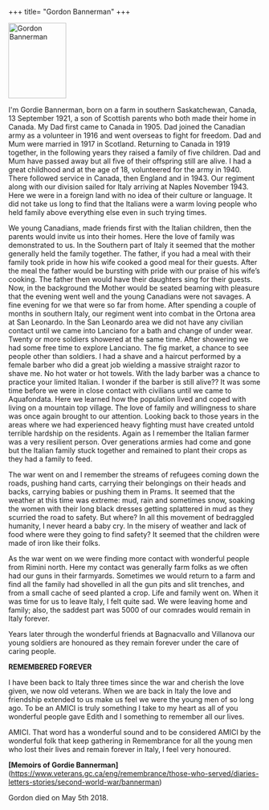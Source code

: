 +++
title= "Gordon Bannerman"
+++

<img src="/images/files/Gordon Bannerman.jpg" width="115" height="150" title="Gordon Bannerman">

I'm Gordie Bannerman, born on a farm in southern Saskatchewan, Canada, 13 September 1921, a son of Scottish parents who both made their home in Canada. My Dad first came to Canada in 1905. Dad joined the Canadian army as a volunteer in 1916 and went overseas to fight for freedom. Dad and Mum were married in 1917 in Scotland. Returning to Canada in 1919 together, in the following years they raised a family of five children. Dad and Mum have passed away but all five of their offspring still are alive. I had a great childhood and at the age of 18, volunteered for the army in 1940. There followed service in Canada, then England and in 1943. Our regiment along with our division sailed for Italy arriving at Naples November 1943. Here we were in a foreign land with no idea of their culture or language. It did not take us long to find that the Italians were a warm loving people who held family above everything else even in such trying times. 

We young Canadians, made friends first with the Italian children, then the parents would invite us into their homes. Here the love of family was demonstrated to us. In the Southern part of Italy it seemed that the mother generally held the family together. The father, if you had a meal with their family took pride in how his wife cooked a good meal for their guests. After the meal the father would be bursting with pride with our praise of his wife’s cooking. The father then would have their daughters sing for their guests. Now, in the background the Mother would be seated beaming with pleasure that the evening went well and the young Canadians were not savages. A fine evening for we that were so far from home. After spending a couple of months in southern Italy, our regiment went into combat in the Ortona area at San Leonardo. In the San Leonardo area we did not have any civilian contact until we came into Lanciano for a bath and change of under wear. Twenty or more soldiers showered at the same time. After showering we had some free time to explore Lanciano. The fig market, a chance to see people other than soldiers. I had a shave and a haircut performed by a female barber who did a great job wielding a massive straight razor to shave me. No hot water or hot towels. With the lady barber was a chance to practice your limited Italian. I wonder if the barber is still alive?? 
It was some time before we were in close contact with civilians until we came to Aquafondata. Here we learned how the population lived and coped with living on a mountain top village. The love of family and willingness to share was once again brought to our attention. Looking back to those years in the areas where we had experienced heavy fighting must have created untold terrible hardship on the residents. Again as I remember the Italian farmer was a very resilient person. Over generations armies had come and gone but the Italian family stuck together and remained to plant their crops as they had a family to feed. 

The war went on and I remember the streams of refugees coming down the roads, pushing hand carts, carrying their belongings on their heads and backs, carrying babies or pushing them in Prams. It seemed that the weather at this time was extreme: mud, rain and sometimes snow, soaking the women with their long black dresses getting splattered in mud as they scurried the road to safety. But where? In all this movement of bedraggled humanity, I never heard a baby cry. In the misery of weather and lack of food where were they going to find safety? It seemed that the children were made of iron like their folks. 

As the war went on we were finding more contact with wonderful people from Rimini north. Here my contact was generally farm folks as we often had our guns in their farmyards. Sometimes we would return to a farm and find all the family had shovelled in all the gun pits and slit trenches, and from a small cache of seed planted a crop. Life and family went on. When it was time for us to leave Italy, I felt quite sad. We were leaving home and family; also, the saddest part was 5000 of our comrades would remain in Italy forever. 

Years later through the wonderful friends at Bagnacvallo and Villanova our young soldiers are honoured as they remain forever under the care of caring people. 


**REMEMBERED FOREVER**


I have been back to Italy three times since the war and cherish the love given, we now old veterans. When we are back in Italy the love and friendship extended to us make us feel we were the young men of so long ago. To be an AMICI is truly something I take to my heart as all of you wonderful people gave Edith and I something to remember all our lives. 

 AMICI. That word has a wonderful sound and to be considered AMICI by the wonderful folk that keep gathering in Remembrance for all the young men who lost their lives and remain forever in Italy, I feel very honoured. 

**[Memoirs of Gordie Bannerman]**(https://www.veterans.gc.ca/eng/remembrance/those-who-served/diaries-letters-stories/second-world-war/bannerman)

Gordon died on May 5th 2018.